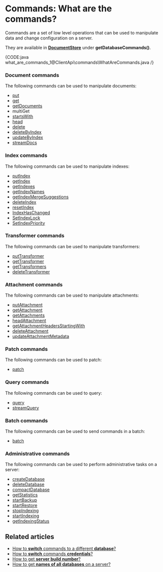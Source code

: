 # Commands: What are the commands?

Commands are a set of low level operations that can be used to manipulate data and change configuration on a server.

They are available in **[DocumentStore](../../client-api/what-is-a-document-store)** under **getDatabaseCommands()**.

{CODE:java what_are_commands_1@ClientApi\commands\WhatAreCommands.java /}

### Document commands

The following commands can be used to manipulate documents:   
- [put](../../client-api/commands/documents/put)   
- [get](../../client-api/commands/documents/get)   
- [getDocuments](../../client-api/commands/documents/get)   
- multiGet   
- [startsWith](../../client-api/commands/documents/get)    
- [head](../../client-api/commands/documents/how-to/get-document-metadata-only)   
- [delete](../../client-api/commands/documents/delete)   
- [deleteByIndex](../../client-api/commands/documents/how-to/delete-or-update-documents-using-index)   
- [updateByIndex](../../client-api/commands/documents/how-to/delete-or-update-documents-using-index)   
- [streamDocs](../../client-api/commands/documents/stream)

### Index commands

The following commands can be used to manipulate indexes:   
- [putIndex](../../client-api/commands/indexes/put)   
- [getIndex](../../client-api/commands/indexes/get)   
- [getIndexes](../../client-api/commands/indexes/get)   
- [getIndexNames](../../client-api/commands/indexes/get)   
- [getIndexMergeSuggestions](../../client-api/commands/indexes/how-to/get-index-merge-suggestions)   
- [deleteIndex](../../client-api/commands/indexes/delete)   
- [resetIndex](../../client-api/commands/indexes/how-to/reset-index)   
- [IndexHasChanged](../../client-api/commands/indexes/how-to/check-if-index-has-changed)   
- [SetIndexLock](../../client-api/commands/indexes/how-to/change-index-lock-mode)   
- [SetIndexPriority](../../client-api/commands/indexes/how-to/change-index-priority)   

### Transformer commands

The following commands can be used to manipulate transformers:   
- [putTransformer](../../client-api/commands/transformers/put)   
- [getTransformer](../../client-api/commands/transformers/get)   
- [getTransformers](../../client-api/commands/transformers/get)   
- [deleteTransformer](../../client-api/commands/transformers/delete)   

### Attachment commands

The following commands can be used to manipulate attachments:   
- [putAttachment](../../client-api/commands/attachments/put)   
- [getAttachment](../../client-api/commands/attachments/get)   
- [getAttachments](../../client-api/commands/attachments/get)   
- [headAttachment](../../client-api/commands/attachments/how-to/get-attachment-metadata-only)  
- [getAttachmentHeadersStartingWith](../../client-api/commands/attachments/how-to/get-attachment-metadata-only)  
- [deleteAttachment](../../client-api/commands/attachments/delete)  
- [updateAttachmentMetadata](../../client-api/commands/attachments/how-to/update-attachment-metadata-only)   

### Patch commands

The following commands can be used to patch:   
- [patch](../../client-api/commands/patches/how-to-work-with-patch-requests)   

### Query commands

The following commands can be used to query:   
- [query](../../client-api/commands/querying/how-to-query-a-database)   
- [streamQuery](../../client-api/commands/querying/how-to-stream-query-results)   

### Batch commands

The following commands can be used to send commands in a batch:   
- [batch](../../client-api/commands/batches/how-to-send-multiple-commands-using-a-batch)   

### Administrative commands

The following commands can be used to perform administrative tasks on a server:   
- [createDatabase](../../client-api/commands/how-to/create-delete-database)   
- [deleteDatabase](../../client-api/commands/how-to/create-delete-database)   
- [compactDatabase](../../client-api/commands/how-to/compact-database)   
- [getStatistics](../../client-api/commands/how-to/get-database-and-server-statistics)   
- [startBackup](../../client-api/commands/how-to/start-backup-restore-operations)   
- [startRestore](../../client-api/commands/how-to/start-backup-restore-operations)   
- [stopIndexing](../../client-api/commands/how-to/start-stop-indexing-and-get-indexing-status)   
- [startIndexing](../../client-api/commands/how-to/start-stop-indexing-and-get-indexing-status)   
- [getIndexingStatus](../../client-api/commands/how-to/start-stop-indexing-and-get-indexing-status)   

## Related articles

- [How to **switch** commands to a different **database**?](../../client-api/commands/how-to/switch-commands-to-a-different-database)   
- [How to **switch** commands **credentials**?](../../client-api/commands/how-to/switch-commands-to-a-different-database)   
- [How to get **server build number**?](../../client-api/commands/how-to/get-server-build-number)   
- [How to get **names of all databases** on a server?](../../client-api/commands/how-to/get-names-of-all-databases-on-a-server)   
